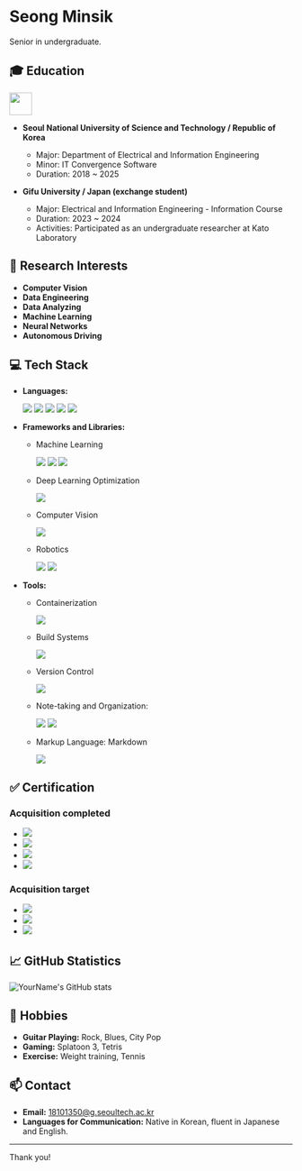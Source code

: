 # Seong Minsik
Senior in undergraduate.
## 🎓 Education
<img src="https://github.com/minvamos/minvamos/assets/122091776/cb3291ff-9ad6-4d38-966a-d63c6261ec5d" height="40">

- **Seoul National University of Science and Technology / Republic of Korea**
  - Major: Department of Electrical and Information Engineering
  - Minor: IT Convergence Software
  - Duration: 2018 ~ 2025

- **Gifu University / Japan (exchange student)**
  - Major: Electrical and Information Engineering - Information Course
  - Duration: 2023 ~ 2024
  - Activities: Participated as an undergraduate researcher at Kato Laboratory

## 🧳 Research Interests
- **Computer Vision**
- **Data Engineering**
- **Data Analyzing**
- **Machine Learning**
- **Neural Networks**
- **Autonomous Driving**


## 💻 Tech Stack
- **Languages:** 
  
  <img src="https://img.shields.io/badge/Python-3776AB?style=for-the-badge&logo=python&logoColor=white">
  <img src="https://img.shields.io/badge/C++-00599C?style=for-the-badge&logo=cplusplus&logoColor=white">
  <img src="https://img.shields.io/badge/JAVA-FF7800?style=for-the-badge&logo=openjdk&logoColor=white">
  <img src="https://img.shields.io/badge/SQL-4479A1?style=for-the-badge&logo=mySQL&logoColor=white">
  <img src="https://img.shields.io/badge/Swift-F05138?style=for-the-badge&logo=Swift&logoColor=white">


- **Frameworks and Libraries:** 
  - Machine Learning
  
     <img src="https://img.shields.io/badge/Keras-D00000?style=for-the-badge&logo=Swift&logoColor=white">  <img src="https://img.shields.io/badge/Pytorch-EE4C2C?style=for-the-badge&logo=Swift&logoColor=white">  <img src="https://img.shields.io/badge/Tensorflow-FF6F00?style=for-the-badge&logo=Swift&logoColor=white">
  - Deep Learning Optimization
  
     <img src="https://img.shields.io/badge/TensorRT-76B900?style=for-the-badge&logo=NVIDIA&logoColor=white">
  - Computer Vision

    <img src="https://img.shields.io/badge/opencv-5C3EE8?style=for-the-badge&logo=opencv&logoColor=white">
  - Robotics
  
    <img src="https://img.shields.io/badge/ROS-22314E?style=for-the-badge&logo=ros&logoColor=white"> 
    <img src="https://img.shields.io/badge/ROS2-22314E?style=for-the-badge&logo=ros&logoColor=white">

- **Tools:** 
  - Containerization
  
    <img src="https://img.shields.io/badge/docker-2496ED?style=for-the-badge&logo=docker&logoColor=white">

  - Build Systems

    <img src="https://img.shields.io/badge/cmake-064F8C?style=for-the-badge&logo=cmake&logoColor=white">
  - Version Control

    <img src="https://img.shields.io/badge/git-F05032?style=for-the-badge&logo=git&logoColor=white">
  - Note-taking and Organization: 

    <img src="https://img.shields.io/badge/obsidian-7C3AED?style=for-the-badge&logo=obsidian&logoColor=white"> <img src="https://img.shields.io/badge/notion-000000?style=for-the-badge&logo=notion&logoColor=white">
  - Markup Language: Markdown
  
    <img src="https://img.shields.io/badge/markdown-000000?style=for-the-badge&logo=markdown&logoColor=white">
## ✅ Certification
### Acquisition completed
- [<img src="https://img.shields.io/badge/-NVIDIA JETSON AI Specialist-3776AB?style=for-the-badge&logo=NVIDIA&logoColor=white&labelColor=76B900&color=FFFFFF" >
](https://developer.nvidia.com/embedded/learn/jetson-ai-certification-programs)
- <img src="https://img.shields.io/badge/-IBM AI Enginnering Certificate-3776AB?style=for-the-badge&logo=IBM&logoColor=white&labelColor=052FAD&color=FFFFFF" >
- <img src="https://img.shields.io/badge/- JLPT N2 -3776AB?style=for-the-badge&logo=googlesheets&logoColor=white&labelColor=000000&color=FFFFFF" >
-  <img src="https://img.shields.io/badge/-TOEIC L&R 885-3776AB?style=for-the-badge&logo=googlesheets&logoColor=white&labelColor=000000&color=FFFFFF" >
### Acquisition target
- <img src="https://img.shields.io/badge/-IBM Data Enginnering Certificate-3776AB?style=for-the-badge&logo=IBM&logoColor=white&labelColor=052FAD&color=FFFFFF" >
- <img src="https://img.shields.io/badge/-AWS Certified Solutions Architect-3776AB?style=for-the-badge&logo=amazonaws&logoColor=white&labelColor=232F3E&color=FFFFFF" >
- <img src="https://img.shields.io/badge/-Applied Information Technology Engineer (japan)-3776AB?style=for-the-badge&logo=googlesheets&logoColor=white&labelColor=000000&color=FFFFFF" >
## 📈 GitHub Statistics
![YourName's GitHub stats](https://github-readme-stats.vercel.app/api?username=minvamos&show_icons=true&theme=radical)

## 🎸 Hobbies
- **Guitar Playing:** Rock, Blues, City Pop
- **Gaming:** Splatoon 3, Tetris
- **Exercise:** Weight training, Tennis
## 📫 Contact
- **Email:** 18101350@g.seoultech.ac.kr
- **Languages for Communication:** Native in Korean, fluent in Japanese and English.
---

Thank you!
